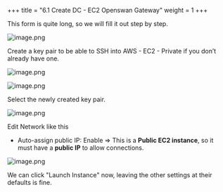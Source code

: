 +++
title = "6.1 Create DC - EC2 Openswan Gateway"
weight = 1
+++


This form is quite long, so we will fill it out step by step.


![image.png](/images/004-iv-setup-vpc-dc-resources/006-6-ec2-dc-ec2-openswan-gateway/20-457382-image.png)


Create a key pair to be able to SSH into AWS - EC2 - Private if you don’t already have one.


![image.png](/images/004-iv-setup-vpc-dc-resources/006-6-ec2-dc-ec2-openswan-gateway/20-954848-image.png)


![image.png](/images/004-iv-setup-vpc-dc-resources/006-6-ec2-dc-ec2-openswan-gateway/20-839169-image.png)


Select the newly created key pair.


![image.png](/images/004-iv-setup-vpc-dc-resources/006-6-ec2-dc-ec2-openswan-gateway/20-335548-image.png)


Edit Network like this

- Auto-assign public IP: Enable
⇒ This is a **Public EC2 instance**, so it must have a **public IP** to allow connections.

![image.png](/images/004-iv-setup-vpc-dc-resources/006-6-ec2-dc-ec2-openswan-gateway/20-674547-image.png)


We can click "Launch Instance" now, leaving the other settings at their defaults is fine.


